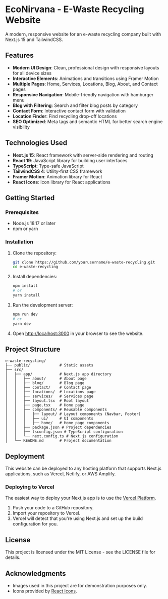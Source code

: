 # EcoNirvana - E-Waste Recycling Website

A modern, responsive website for an e-waste recycling company built with Next.js 15 and TailwindCSS.

## Features

- **Modern UI Design**: Clean, professional design with responsive layouts for all device sizes
- **Interactive Elements**: Animations and transitions using Framer Motion
- **Multiple Pages**: Home, Services, Locations, Blog, About, and Contact pages
- **Responsive Navigation**: Mobile-friendly navigation with hamburger menu
- **Blog with Filtering**: Search and filter blog posts by category
- **Contact Form**: Interactive contact form with validation
- **Location Finder**: Find recycling drop-off locations
- **SEO Optimized**: Meta tags and semantic HTML for better search engine visibility

## Technologies Used

- **Next.js 15**: React framework with server-side rendering and routing
- **React 19**: JavaScript library for building user interfaces
- **TypeScript**: Type-safe JavaScript
- **TailwindCSS 4**: Utility-first CSS framework
- **Framer Motion**: Animation library for React
- **React Icons**: Icon library for React applications

## Getting Started

### Prerequisites

- Node.js 18.17 or later
- npm or yarn

### Installation

1. Clone the repository:
   ```bash
   git clone https://github.com/yourusername/e-waste-recycling.git
   cd e-waste-recycling
   ```

2. Install dependencies:
   ```bash
   npm install
   # or
   yarn install
   ```

3. Run the development server:
   ```bash
   npm run dev
   # or
   yarn dev
   ```

4. Open [http://localhost:3000](http://localhost:3000) in your browser to see the website.

## Project Structure

```
e-waste-recycling/
├── public/             # Static assets
├── src/
│   ├── app/            # Next.js app directory
│   │   ├── about/      # About page
│   │   ├── blog/       # Blog page
│   │   ├── contact/    # Contact page
│   │   ├── locations/  # Locations page
│   │   ├── services/   # Services page
│   │   ├── layout.tsx  # Root layout
│   │   ├── page.tsx    # Home page
│   │   ├── components/ # Reusable components
│   │   │   ├── layout/ # Layout components (Navbar, Footer)
│   │   │   ├── ui/     # UI components
│   │   │   ├── home/   # Home page components
│   │   ├── package.json # Project dependencies
│   │   ├── tsconfig.json # TypeScript configuration
│   │   └── next.config.ts # Next.js configuration
│   └── README.md       # Project documentation
```

## Deployment

This website can be deployed to any hosting platform that supports Next.js applications, such as Vercel, Netlify, or AWS Amplify.

### Deploying to Vercel

The easiest way to deploy your Next.js app is to use the [Vercel Platform](https://vercel.com/new?utm_medium=default-template&filter=next.js&utm_source=create-next-app&utm_campaign=create-next-app-readme).

1. Push your code to a GitHub repository.
2. Import your repository to Vercel.
3. Vercel will detect that you're using Next.js and set up the build configuration for you.

## License

This project is licensed under the MIT License - see the LICENSE file for details.

## Acknowledgments

- Images used in this project are for demonstration purposes only.
- Icons provided by [React Icons](https://react-icons.github.io/react-icons/).
